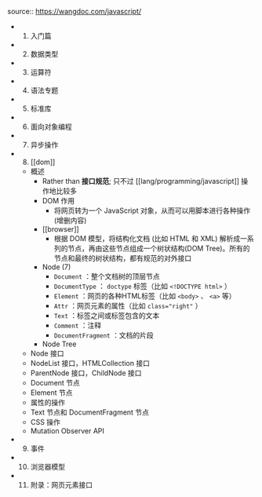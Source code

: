 source:: https://wangdoc.com/javascript/

- 1. 入门篇
- 2. 数据类型
- 3. 运算符
- 4. 语法专题
- 5. 标准库
- 6. 面向对象编程
- 7. 异步操作
- 8. [[dom]]
  - 概述
    - Rather than **接口规范**; 只不过 [[lang/programming/javascript]] 操作地比较多
    - DOM 作用
      - 将网页转为一个 JavaScript 对象，从而可以用脚本进行各种操作 (增删内容)
    - [[browser]]
      - 根据 DOM 模型，将结构化文档 (比如 HTML 和 XML) 解析成一系列的节点，再由这些节点组成一个树状结构(DOM Tree)。所有的节点和最终的树状结构，都有规范的对外接口
    - Node (7)
      - `Document` ：整个文档树的顶层节点
      - `DocumentType` ： `doctype` 标签（比如 `<!DOCTYPE html>` ）
      - `Element` ：网页的各种HTML标签（比如 `<body>` 、 `<a>` 等）
      - `Attr` ：网页元素的属性（比如 `class="right"` ）
      - `Text` ：标签之间或标签包含的文本
      - `Comment` ：注释
      - `DocumentFragment` ：文档的片段
    - Node Tree
  - Node 接口
  - NodeList 接口，HTMLCollection 接口
  - ParentNode 接口，ChildNode 接口
  - Document 节点
  - Element 节点
  - 属性的操作
  - Text 节点和 DocumentFragment 节点
  - CSS 操作
  - Mutation Observer API
- 9. 事件
- 10. 浏览器模型
- 11. 附录：网页元素接口